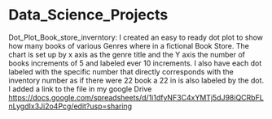 # Data_Science_Projects

Dot_Plot_Book_store_inverntory:
I created an easy to ready dot plot to show how many books of various Genres where in a fictional Book Store. The chart is set up by x axis as the genre title and the Y axis the number of books increments of 5 and labeled ever 10 increments. I also have each dot labeled with the specific number that directly corresponds with the inventory number as if there were 22 book a 22 in is also labeled by the dot. I added a link to the file in my google Drive https://docs.google.com/spreadsheets/d/1i1dfyNF3C4xYMTj5dJ98iQCRbFLnLygdIx3Ji2o4Pcg/edit?usp=sharing
